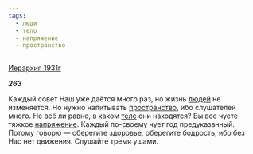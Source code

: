 ```yaml
---
tags:
  - люди
  - тело
  - напряжение
  - пространство
---
```

[Иерархия 1931г](https://127.0.0.1:4002/agni/1931)

___263___

Каждый совет Наш уже даётся много раз, но жизнь [людей](../../../tags/#люди) не изменяется. Но нужно напитывать [пространство](../../../tags/#пространство), ибо слушателей много. Не всё ли равно, в каком [теле](../../../tags/#тело) они находятся? Вы все чуете тяжкое [напряжение](../../../tags/#напряжение). Каждый по-своему чует год предуказанный. Потому говорю — оберегите здоровье, оберегите бодрость, ибо без Нас нет движения. Слушайте тремя ушами.   

